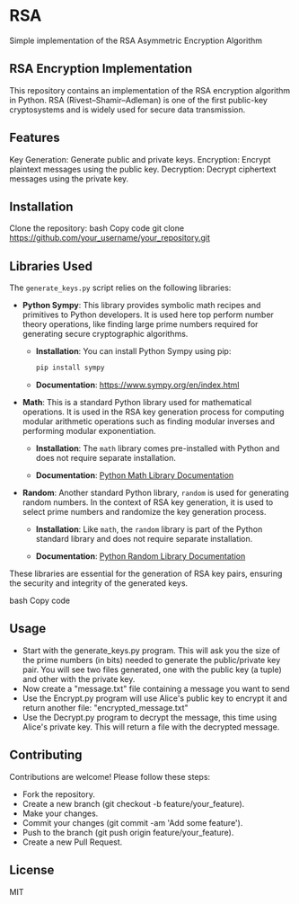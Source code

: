 # RSA
Simple implementation of the RSA Asymmetric Encryption Algorithm

## RSA Encryption Implementation
This repository contains an implementation of the RSA encryption algorithm in Python. RSA (Rivest–Shamir–Adleman) is 
one of the first public-key cryptosystems and is widely used for secure data transmission.

## Features
Key Generation: Generate public and private keys.
Encryption: Encrypt plaintext messages using the public key.
Decryption: Decrypt ciphertext messages using the private key.

## Installation
Clone the repository:
bash
Copy code
git clone https://github.com/your_username/your_repository.git

## Libraries Used

The `generate_keys.py` script relies on the following libraries:

- **Python Sympy**: This library provides symbolic math recipes and primitives to Python developers. It is used here top perform number theory operations, like finding large prime numbers required for generating secure cryptographic algorithms.

    - **Installation**: You can install Python Sympy using pip:

        ```bash
        pip install sympy
        ```

    - **Documentation**: https://www.sympy.org/en/index.html

- **Math**: This is a standard Python library used for mathematical operations. It is used in the RSA key generation process for computing modular arithmetic operations such as finding modular inverses and performing modular exponentiation.

    - **Installation**: The `math` library comes pre-installed with Python and does not require separate installation.

    - **Documentation**: [Python Math Library Documentation](https://docs.python.org/3/library/math.html)

- **Random**: Another standard Python library, `random` is used for generating random numbers. In the context of RSA key generation, it is used to select prime numbers and randomize the key generation process.

    - **Installation**: Like `math`, the `random` library is part of the Python standard library and does not require separate installation.

    - **Documentation**: [Python Random Library Documentation](https://docs.python.org/3/library/random.html)

These libraries are essential for the generation of RSA key pairs, ensuring the security and integrity of the generated keys.

bash
Copy code
## Usage
* Start with the generate_keys.py program. This will ask you the size of the prime numbers (in bits) needed to generate the public/private key pair. You will see two files generated, one with the public key (a tuple) and other with the private key. 
* Now create a "message.txt" file containing a message you want to send 
* Use the Encrypt.py program will use Alice's public key to encrypt it and return another file: "encrypted_message.txt"
* Use the Decrypt.py program to decrypt the message, this time using Alice's private key. This will return a file with the decrypted message.

## Contributing
Contributions are welcome! Please follow these steps:

* Fork the repository.
* Create a new branch (git checkout -b feature/your_feature).
* Make your changes.
* Commit your changes (git commit -am 'Add some feature').
* Push to the branch (git push origin feature/your_feature).
* Create a new Pull Request.

## License
MIT

